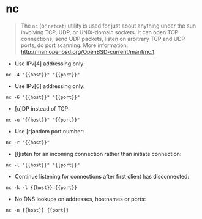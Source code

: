 # nc

> The `nc` (or `netcat`) utility is used for just about anything under the sun involving TCP, UDP, or UNIX-domain sockets. It can open TCP connections, send UDP packets, listen on arbitrary TCP and UDP ports, do port scanning.
> More information: <http://man.openbsd.org/OpenBSD-current/man1/nc.1>.


- Use IPv[4] addressing only:

`nc -4 "{{host}}" "{{port}}"`

- Use IPv[6] addressing only:

`nc -6 "{{host}}" "{{port}}"`

- [u]DP instead of TCP:

`nc -u "{{host}}" "{{port}}"`

- Use [r]andom port number:

`nc -r "{{host}}"`

- [l]isten for an incoming connection rather than initiate connection:

`nc -l "{{host}}" "{{port}}"`

- Continue listening for connections after first client has disconnected:

`nc -k -l {{host}} {{port}}`

- No DNS lookups on addresses, hostnames or ports:

`nc -n {{host}} {{port}}`
